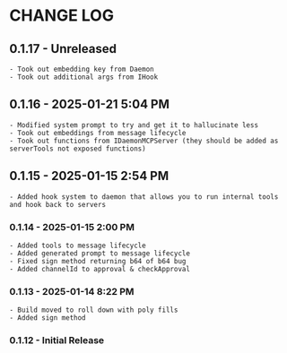 # CHANGE LOG

## 0.1.17 - Unreleased
    - Took out embedding key from Daemon 
    - Took out additional args from IHook

## 0.1.16 - 2025-01-21 5:04 PM
    - Modified system prompt to try and get it to hallucinate less
    - Took out embeddings from message lifecycle
    - Took out functions from IDaemonMCPServer (they should be added as serverTools not exposed functions)

## 0.1.15 - 2025-01-15 2:54 PM

    - Added hook system to daemon that allows you to run internal tools and hook back to servers

### 0.1.14 - 2025-01-15 2:00 PM

    - Added tools to message lifecycle
    - Added generated prompt to message lifecycle
    - Fixed sign method returning b64 of b64 bug
    - Added channelId to approval & checkApproval

### 0.1.13 - 2025-01-14 8:22 PM

    - Build moved to roll down with poly fills
    - Added sign method

### 0.1.12 - Initial Release
